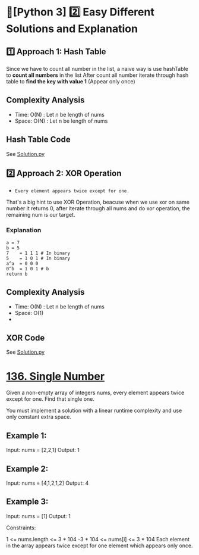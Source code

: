 
# 🌟[Python 3] 2️⃣ Easy Different Solutions and Explanation


## 1️⃣ Approach 1: Hash Table
Since we have to count all number in the list, a naive way is use hashTable to **count all numbers** in the list
After count all number iterate through hash table to **find the key with value 1** (Appear only once)
## Complexity Analysis
* Time: O(N) : Let n be length of nums
* Space: O(N) : Let n be length of nums

## Hash Table Code
See [Solution.py](https://github.com/gcobs0834/2022-Daily-LeetCoding-Challenge-python3-/blob/922e3db6ff7747798ef00c892a1b2eb40d1eaf56/Feb%2015%20136.%20Single%20Number%20(Easy)/Solution.py#L2)

## 2️⃣ Approach 2: XOR Operation

* ```Every element appears twice except for one.```

That's a big hint to use XOR Operation, beacuse when we use xor on same number it returns 0, after iterate through all nums and do xor operation, the remaining num is our target.

### Explanation
```
a = 7
b = 5
7    = 1 1 1 # In binary
5    = 1 0 1 # In binary
a^a  = 0 0 0
0^b  = 1 0 1 # b
return b
```

## Complexity Analysis
* Time: O(N) : Let n be length of nums
* Space: O(1)
* 
## XOR Code
See [Solution.py](https://github.com/gcobs0834/2022-Daily-LeetCoding-Challenge-python3-/blob/922e3db6ff7747798ef00c892a1b2eb40d1eaf56/Feb%2015%20136.%20Single%20Number%20(Easy)/Solution.py#L13)


# [136. Single Number](https://leetcode.com/problems/single-number/)

Given a non-empty array of integers nums, every element appears twice except for one. Find that single one.

You must implement a solution with a linear runtime complexity and use only constant extra space.

 

## Example 1:

Input: nums = [2,2,1]
Output: 1
## Example 2:

Input: nums = [4,1,2,1,2]
Output: 4
## Example 3:

Input: nums = [1]
Output: 1
 

Constraints:

1 <= nums.length <= 3 * 104
-3 * 104 <= nums[i] <= 3 * 104
Each element in the array appears twice except for one element which appears only once.

